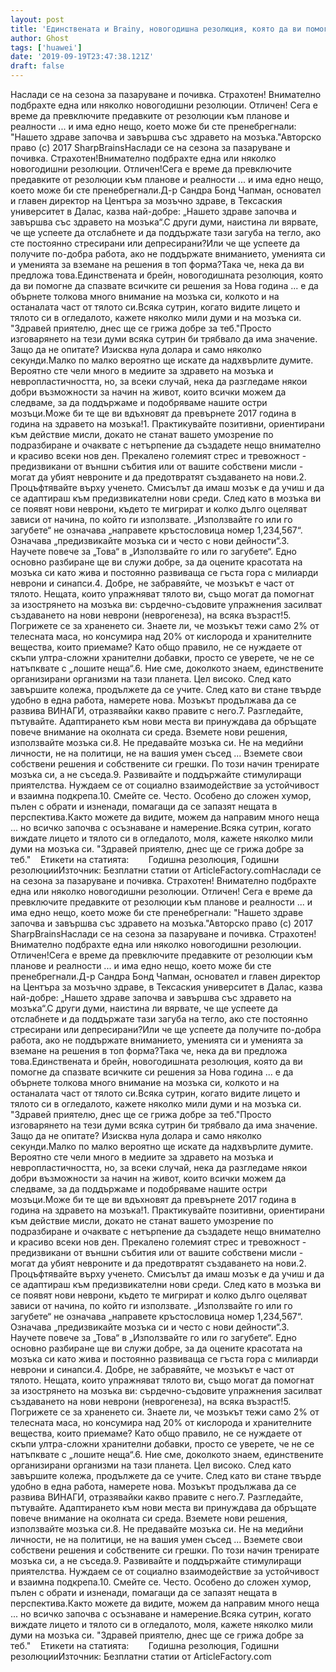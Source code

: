 ```yaml
---
layout: post
title: 'Единствената и Brainy, новогодишна резолюция, която да ви помогне да спазвате всички ваши новогодишни резолюции'
author: Ghost
tags: ['huawei']
date: '2019-09-19T23:47:38.121Z'
draft: false
---
```


Наслади се на сезона за пазаруване и почивка. Страхотен! Внимателно подбрахте една или няколко новогодишни резолюции. Отличен! Сега е време да превключите предавките от резолюции към планове и реалности ... и има едно нещо, което може би сте пренебрегнали: "Нашето здраве започва и завършва със здравето на мозъка."Авторско право (c) 2017 SharpBrainsНаслади се на сезона за пазаруване и почивка. Страхотен!Внимателно подбрахте една или няколко новогодишни резолюции. Отличен!Сега е време да превключите предавките от резолюции към планове и реалности ... и има едно нещо, което може би сте пренебрегнали.Д-р Сандра Бонд Чапман, основател и главен директор на Центъра за мозъчно здраве, в Тексаския университет в Далас, казва най-добре: „Нашето здраве започва и завършва със здравето на мозъка“.С други думи, наистина ли вярвате, че ще успеете да отслабнете и да поддържате тази загуба на тегло, ако сте постоянно стресирани или депресирани?Или че ще успеете да получите по-добра работа, ако не поддържате вниманието, уменията си и уменията за вземане на решения в топ форма?Така че, нека да ви предложа това.Единствената и брейн, новогодишната резолюция, която да ви помогне да спазвате всичките си решения за Нова година ... е да обърнете толкова много внимание на мозъка си, колкото и на останалата част от тялото си.Всяка сутрин, когато видите лицето и тялото си в огледалото, кажете няколко мили думи и на мозъка си. "Здравей приятелю, днес ще се грижа добре за теб."Просто изговарянето на тези думи всяка сутрин би трябвало да има значение. Защо да не опитате? Изисква нула долара и само няколко секунди.Малко по малко вероятно ще искате да надхвърлите думите. Вероятно сте чели много в медиите за здравето на мозъка и невропластичността, но, за всеки случай, нека да разгледаме някои добри възможности за начин на живот, които всички можем да следваме, за да поддържаме и подобряваме нашите остри мозъци.Може би те ще ви вдъхновят да превърнете 2017 година в година на здравето на мозъка!1. Практикувайте позитивни, ориентирани към действие мисли, докато не станат вашето умозрение по подразбиране и очаквате с нетърпение да създадете нещо внимателно и красиво всеки нов ден. Прекалено големият стрес и тревожност - предизвикани от външни събития или от вашите собствени мисли - могат да убият невроните и да предотвратят създаването на нови.2. Процъфтявайте върху ученето. Смисълът да имаш мозък е да учиш и да се адаптираш към предизвикателни нови среди. След като в мозъка ви се появят нови неврони, където те мигрират и колко дълго оцеляват зависи от начина, по който ги използвате. „Използвайте го или го загубете“ не означава „направете кръстословица номер 1,234,567“. Означава „предизвикайте мозъка си и често с нови дейности“.3. Научете повече за „Това“ в „Използвайте го или го загубете“. Едно основно разбиране ще ви служи добре, за да оцените красотата на мозъка си като жива и постоянно развиваща се гъста гора с милиарди неврони и синапси.4. Добре, не забравяйте, че мозъкът е част от тялото. Нещата, които упражняват тялото ви, също могат да помогнат за изострянето на мозъка ви: сърдечно-съдовите упражнения засилват създаването на нови неврони (неврогенеза), на всяка възраст!5. Погрижете се за храненето си. Знаете ли, че мозъкът тежи само 2% от телесната маса, но консумира над 20% от кислорода и хранителните вещества, които приемаме? Като общо правило, не се нуждаете от скъпи ултра-сложни хранителни добавки, просто се уверете, че не се натъпквате с „лошите неща“.6. Ние сме, доколкото знаем, единствените организирани организми на тази планета. Цел високо. След като завършите колежа, продължете да се учите. След като ви стане твърде удобно в една работа, намерете нова. Мозъкът продължава да се развива ВИНАГИ, отразявайки какво правите с него.7. Разгледайте, пътувайте. Адаптирането към нови места ви принуждава да обръщате повече внимание на околната си среда. Вземете нови решения, използвайте мозъка си.8. Не предавайте мозъка си. Не на медийни личности, не на политици, не на вашия умен съсед ... Вземете свои собствени решения и собствените си грешки. По този начин тренирате мозъка си, а не съседа.9. Развивайте и поддържайте стимулиращи приятелства. Нуждаем се от социално взаимодействие за устойчивост и взаимна подкрепа.10. Смейте се. Често. Особено до сложен хумор, пълен с обрати и изненади, помагащи да се запазят нещата в перспектива.Както можете да видите, можем да направим много неща ... но всичко започва с осъзнаване и намерение.Всяка сутрин, когато виждате лицето и тялото си в огледалото, моля, кажете няколко мили думи на мозъка си. "Здравей приятелю, днес ще се грижа добре за теб."    Етикети на статията:        Годишна резолюция, Годишни резолюцииИзточник: Безплатни статии от ArticleFactory.comНаслади се на сезона за пазаруване и почивка. Страхотен! Внимателно подбрахте една или няколко новогодишни резолюции. Отличен! Сега е време да превключите предавките от резолюции към планове и реалности ... и има едно нещо, което може би сте пренебрегнали: "Нашето здраве започва и завършва със здравето на мозъка."Авторско право (c) 2017 SharpBrainsНаслади се на сезона за пазаруване и почивка. Страхотен!Внимателно подбрахте една или няколко новогодишни резолюции. Отличен!Сега е време да превключите предавките от резолюции към планове и реалности ... и има едно нещо, което може би сте пренебрегнали.Д-р Сандра Бонд Чапман, основател и главен директор на Центъра за мозъчно здраве, в Тексаския университет в Далас, казва най-добре: „Нашето здраве започва и завършва със здравето на мозъка“.С други думи, наистина ли вярвате, че ще успеете да отслабнете и да поддържате тази загуба на тегло, ако сте постоянно стресирани или депресирани?Или че ще успеете да получите по-добра работа, ако не поддържате вниманието, уменията си и уменията за вземане на решения в топ форма?Така че, нека да ви предложа това.Единствената и брейн, новогодишната резолюция, която да ви помогне да спазвате всичките си решения за Нова година ... е да обърнете толкова много внимание на мозъка си, колкото и на останалата част от тялото си.Всяка сутрин, когато видите лицето и тялото си в огледалото, кажете няколко мили думи и на мозъка си. "Здравей приятелю, днес ще се грижа добре за теб."Просто изговарянето на тези думи всяка сутрин би трябвало да има значение. Защо да не опитате? Изисква нула долара и само няколко секунди.Малко по малко вероятно ще искате да надхвърлите думите. Вероятно сте чели много в медиите за здравето на мозъка и невропластичността, но, за всеки случай, нека да разгледаме някои добри възможности за начин на живот, които всички можем да следваме, за да поддържаме и подобряваме нашите остри мозъци.Може би те ще ви вдъхновят да превърнете 2017 година в година на здравето на мозъка!1. Практикувайте позитивни, ориентирани към действие мисли, докато не станат вашето умозрение по подразбиране и очаквате с нетърпение да създадете нещо внимателно и красиво всеки нов ден. Прекалено големият стрес и тревожност - предизвикани от външни събития или от вашите собствени мисли - могат да убият невроните и да предотвратят създаването на нови.2. Процъфтявайте върху ученето. Смисълът да имаш мозък е да учиш и да се адаптираш към предизвикателни нови среди. След като в мозъка ви се появят нови неврони, където те мигрират и колко дълго оцеляват зависи от начина, по който ги използвате. „Използвайте го или го загубете“ не означава „направете кръстословица номер 1,234,567“. Означава „предизвикайте мозъка си и често с нови дейности“.3. Научете повече за „Това“ в „Използвайте го или го загубете“. Едно основно разбиране ще ви служи добре, за да оцените красотата на мозъка си като жива и постоянно развиваща се гъста гора с милиарди неврони и синапси.4. Добре, не забравяйте, че мозъкът е част от тялото. Нещата, които упражняват тялото ви, също могат да помогнат за изострянето на мозъка ви: сърдечно-съдовите упражнения засилват създаването на нови неврони (неврогенеза), на всяка възраст!5. Погрижете се за храненето си. Знаете ли, че мозъкът тежи само 2% от телесната маса, но консумира над 20% от кислорода и хранителните вещества, които приемаме? Като общо правило, не се нуждаете от скъпи ултра-сложни хранителни добавки, просто се уверете, че не се натъпквате с „лошите неща“.6. Ние сме, доколкото знаем, единствените организирани организми на тази планета. Цел високо. След като завършите колежа, продължете да се учите. След като ви стане твърде удобно в една работа, намерете нова. Мозъкът продължава да се развива ВИНАГИ, отразявайки какво правите с него.7. Разгледайте, пътувайте. Адаптирането към нови места ви принуждава да обръщате повече внимание на околната си среда. Вземете нови решения, използвайте мозъка си.8. Не предавайте мозъка си. Не на медийни личности, не на политици, не на вашия умен съсед ... Вземете свои собствени решения и собствените си грешки. По този начин тренирате мозъка си, а не съседа.9. Развивайте и поддържайте стимулиращи приятелства. Нуждаем се от социално взаимодействие за устойчивост и взаимна подкрепа.10. Смейте се. Често. Особено до сложен хумор, пълен с обрати и изненади, помагащи да се запазят нещата в перспектива.Както можете да видите, можем да направим много неща ... но всичко започва с осъзнаване и намерение.Всяка сутрин, когато виждате лицето и тялото си в огледалото, моля, кажете няколко мили думи на мозъка си. "Здравей приятелю, днес ще се грижа добре за теб."    Етикети на статията:        Годишна резолюция, Годишни резолюцииИзточник: Безплатни статии от ArticleFactory.com
